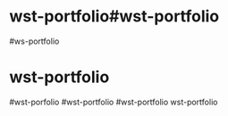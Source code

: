 # wst-portfolio#wst-portfolio
#ws-portfolio
# wst-portfolio
#wst-porfolio
#wst-portfolio
#wst-portfolio
wst-portfolio
